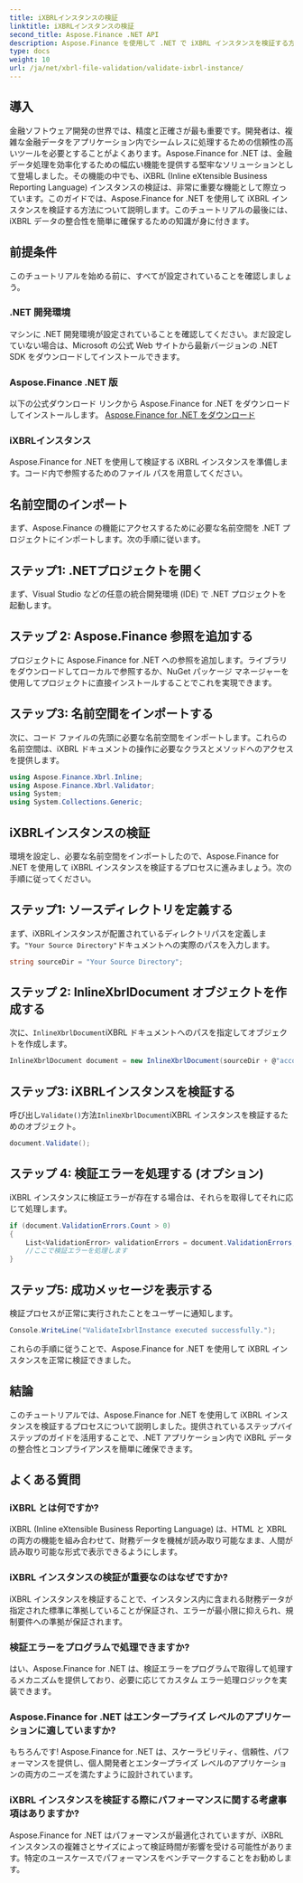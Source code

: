 ```yaml
---
title: iXBRLインスタンスの検証
linktitle: iXBRLインスタンスの検証
second_title: Aspose.Finance .NET API
description: Aspose.Finance を使用して .NET で iXBRL インスタンスを検証する方法を学びます。データの整合性とコンプライアンスを簡単に確保します。#Aspose #Finance #iXBRL
type: docs
weight: 10
url: /ja/net/xbrl-file-validation/validate-ixbrl-instance/
---
```

## 導入
金融ソフトウェア開発の世界では、精度と正確さが最も重要です。開発者は、複雑な金融データをアプリケーション内でシームレスに処理するための信頼性の高いツールを必要とすることがよくあります。Aspose.Finance for .NET は、金融データ処理を効率化するための幅広い機能を提供する堅牢なソリューションとして登場しました。その機能の中でも、iXBRL (Inline eXtensible Business Reporting Language) インスタンスの検証は、非常に重要な機能として際立っています。このガイドでは、Aspose.Finance for .NET を使用して iXBRL インスタンスを検証する方法について説明します。このチュートリアルの最後には、iXBRL データの整合性を簡単に確保するための知識が身に付きます。
## 前提条件
このチュートリアルを始める前に、すべてが設定されていることを確認しましょう。
### .NET 開発環境
マシンに .NET 開発環境が設定されていることを確認してください。まだ設定していない場合は、Microsoft の公式 Web サイトから最新バージョンの .NET SDK をダウンロードしてインストールできます。
### Aspose.Finance .NET 版
以下の公式ダウンロード リンクから Aspose.Finance for .NET をダウンロードしてインストールします。
[Aspose.Finance for .NET をダウンロード](https://releases.aspose.com/finance/net/)
### iXBRLインスタンス
Aspose.Finance for .NET を使用して検証する iXBRL インスタンスを準備します。コード内で参照するためのファイル パスを用意してください。
## 名前空間のインポート
まず、Aspose.Finance の機能にアクセスするために必要な名前空間を .NET プロジェクトにインポートします。次の手順に従います。
## ステップ1: .NETプロジェクトを開く
まず、Visual Studio などの任意の統合開発環境 (IDE) で .NET プロジェクトを起動します。
## ステップ 2: Aspose.Finance 参照を追加する
プロジェクトに Aspose.Finance for .NET への参照を追加します。ライブラリをダウンロードしてローカルで参照するか、NuGet パッケージ マネージャーを使用してプロジェクトに直接インストールすることでこれを実現できます。
## ステップ3: 名前空間をインポートする
次に、コード ファイルの先頭に必要な名前空間をインポートします。これらの名前空間は、iXBRL ドキュメントの操作に必要なクラスとメソッドへのアクセスを提供します。
```csharp
using Aspose.Finance.Xbrl.Inline;
using Aspose.Finance.Xbrl.Validator;
using System;
using System.Collections.Generic;
```
## iXBRLインスタンスの検証
環境を設定し、必要な名前空間をインポートしたので、Aspose.Finance for .NET を使用して iXBRL インスタンスを検証するプロセスに進みましょう。次の手順に従ってください。
## ステップ1: ソースディレクトリを定義する
まず、iXBRLインスタンスが配置されているディレクトリパスを定義します。`"Your Source Directory"`ドキュメントへの実際のパスを入力します。
```csharp
string sourceDir = "Your Source Directory";
```
## ステップ 2: InlineXbrlDocument オブジェクトを作成する
次に、`InlineXbrlDocument`iXBRL ドキュメントへのパスを指定してオブジェクトを作成します。
```csharp
InlineXbrlDocument document = new InlineXbrlDocument(sourceDir + @"account_1.html");
```
## ステップ3: iXBRLインスタンスを検証する
呼び出し`Validate()`方法`InlineXbrlDocument`iXBRL インスタンスを検証するためのオブジェクト。
```csharp
document.Validate();
```
## ステップ 4: 検証エラーを処理する (オプション)
iXBRL インスタンスに検証エラーが存在する場合は、それらを取得してそれに応じて処理します。
```csharp
if (document.ValidationErrors.Count > 0)
{
    List<ValidationError> validationErrors = document.ValidationErrors;
    //ここで検証エラーを処理します
}
```
## ステップ5: 成功メッセージを表示する
検証プロセスが正常に実行されたことをユーザーに通知します。
```csharp
Console.WriteLine("ValidateIxbrlInstance executed successfully.");
```
これらの手順に従うことで、Aspose.Finance for .NET を使用して iXBRL インスタンスを正常に検証できました。
## 結論
このチュートリアルでは、Aspose.Finance for .NET を使用して iXBRL インスタンスを検証するプロセスについて説明しました。提供されているステップバイステップのガイドを活用することで、.NET アプリケーション内で iXBRL データの整合性とコンプライアンスを簡単に確保できます。
## よくある質問
### iXBRL とは何ですか?
iXBRL (Inline eXtensible Business Reporting Language) は、HTML と XBRL の両方の機能を組み合わせて、財務データを機械が読み取り可能なまま、人間が読み取り可能な形式で表示できるようにします。
### iXBRL インスタンスの検証が重要なのはなぜですか?
iXBRL インスタンスを検証することで、インスタンス内に含まれる財務データが指定された標準に準拠していることが保証され、エラーが最小限に抑えられ、規制要件への準拠が保証されます。
### 検証エラーをプログラムで処理できますか?
はい、Aspose.Finance for .NET は、検証エラーをプログラムで取得して処理するメカニズムを提供しており、必要に応じてカスタム エラー処理ロジックを実装できます。
### Aspose.Finance for .NET はエンタープライズ レベルのアプリケーションに適していますか?
もちろんです! Aspose.Finance for .NET は、スケーラビリティ、信頼性、パフォーマンスを提供し、個人開発者とエンタープライズ レベルのアプリケーションの両方のニーズを満たすように設計されています。
### iXBRL インスタンスを検証する際にパフォーマンスに関する考慮事項はありますか?
Aspose.Finance for .NET はパフォーマンスが最適化されていますが、iXBRL インスタンスの複雑さとサイズによって検証時間が影響を受ける可能性があります。特定のユースケースでパフォーマンスをベンチマークすることをお勧めします。